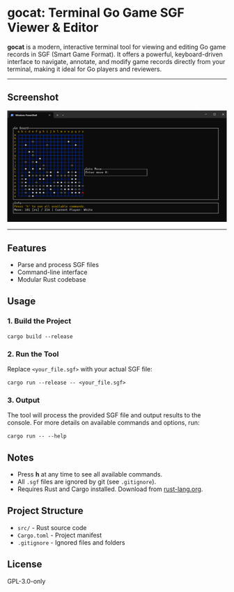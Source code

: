 # gocat: Terminal Go Game SGF Viewer & Editor

**gocat** is a modern, interactive terminal tool for viewing and editing Go game records in SGF (Smart Game Format). It offers a powerful, keyboard-driven interface to navigate, annotate, and modify game records directly from your terminal, making it ideal for Go players and reviewers.

---

## Screenshot

![Screenshot of gocat in action](screenshot.png)

---

## Features
- Parse and process SGF files
- Command-line interface
- Modular Rust codebase

## Usage

### 1. Build the Project

```
cargo build --release
```

### 2. Run the Tool

Replace `<your_file.sgf>` with your actual SGF file:

```
cargo run --release -- <your_file.sgf>
```

### 3. Output

The tool will process the provided SGF file and output results to the console. For more details on available commands and options, run:

```
cargo run -- --help
```

## Notes
- Press **h** at any time to see all available commands.
- All `.sgf` files are ignored by git (see `.gitignore`).
- Requires Rust and Cargo installed. Download from [rust-lang.org](https://www.rust-lang.org/tools/install).

## Project Structure
- `src/` - Rust source code
- `Cargo.toml` - Project manifest
- `.gitignore` - Ignored files and folders

## License
GPL-3.0-only
